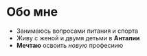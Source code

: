 # Обо мне

- Занимаюсь вопросами питания и спорта
- Живу с женой и двумя детьми в **Анталии**
- **Мечтаю** освоить _новую_ професиию

